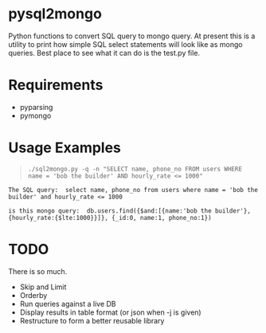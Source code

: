 pysql2mongo
===========

Python functions to convert SQL query to mongo query.
At present this is a utility to print how simple SQL select statements will look like as mongo queries.
Best place to see what it can do is the test.py file.

Requirements
============

* pyparsing
* pymongo

Usage Examples
==============

> `./sql2mongo.py -q -n "SELECT name, phone_no FROM users WHERE name = 'bob the builder' AND hourly_rate <= 1000"`


	The SQL query:  select name, phone_no from users where name = 'bob the builder' and hourly_rate <= 1000

	is this mongo query:  db.users.find({$and:[{name:'bob the builder'}, {hourly_rate:{$lte:1000}}]}, {_id:0, name:1, phone_no:1})


TODO
====
There is so much.

* Skip and Limit
* Orderby
* Run queries against a live DB
* Display results in table format (or json when -j is given)
* Restructure to form a better reusable library

